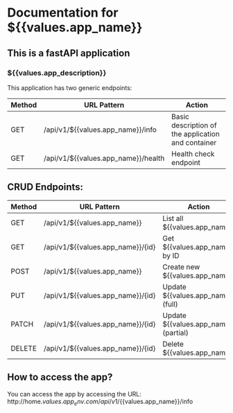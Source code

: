 # Documentation for ${{values.app_name}}
## This is a fastAPI application
### ${{values.app_description}}
This application has two generic endpoints:

| Method | URL Pattern           | Action             |
|--------|-----------------------|--------------------|
| GET    | /api/v1/${{values.app_name}}/info         | Basic description of the application and container     |
| GET    | /api/v1/${{values.app_name}}/health    | Health check endpoint     |



## CRUD Endpoints:
| Method | URL Pattern           | Action             | Example             |
|--------|-----------------------|--------------------|---------------------|
| GET    | /api/v1/${{values.app_name}}         | List all ${{values.app_name}}     | /api/v1/${{values.app_name}}       |
| GET    | /api/v1/${{values.app_name}}/{id}    | Get ${{values.app_name}} by ID     | /api/v1/${{values.app_name}}/42    |
| POST   | /api/v1/${{values.app_name}}         | Create new ${{values.app_name}}    | /api/v1/${{values.app_name}}       |
| PUT    | /api/v1/${{values.app_name}}/{id}    | Update ${{values.app_name}} (full) | /api/v1/${{values.app_name}}/42    |
| PATCH  | /api/v1/${{values.app_name}}/{id}    | Update ${{values.app_name}} (partial) | /api/v1/${{values.app_name}}/42 |
| DELETE | /api/v1/${{values.app_name}}/{id}    | Delete ${{values.app_name}}        | /api/v1/${{values.app_name}}/42    |


## How to access the app?
You can access the app by accessing the URL: http://home.${{values.app_env}}.com/api/v1/${{values.app_name}}/info